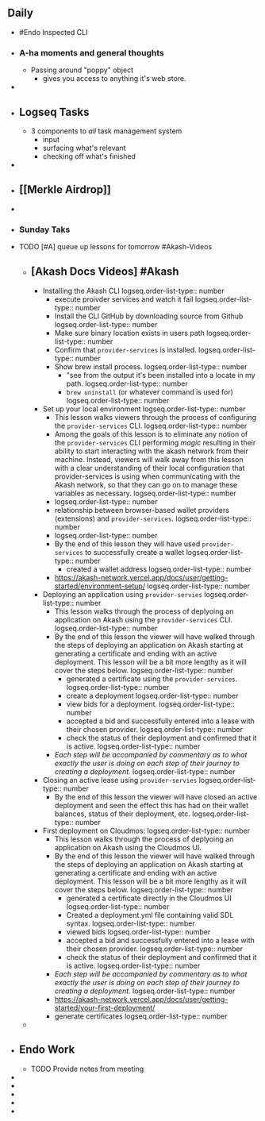 ## Daily
- #Endo Inspected CLI
- ### A-ha moments and general thoughts
	- Passing around "poppy" object
		- gives you access to anything it's web store.
-
- ## Logseq Tasks
	- 3 components to *all* task management system
		- input
		- surfacing what's relevant
		- checking off what's finished
-
- ## [[Merkle Airdrop]]
-
- ### Sunday Taks
- TODO [#A] queue up lessons for tomorrow #Akash-Videos
	- ## [Akash Docs Videos] #Akash
		- Installing the Akash CLI
		  logseq.order-list-type:: number
			- execute proivder services and watch it fail
			  logseq.order-list-type:: number
			- Install the CLI GitHub by downloading source from Github
			  logseq.order-list-type:: number
			- Make sure binary location exists in users path
			  logseq.order-list-type:: number
			- Confirm that `provider-services` is installed.
			  logseq.order-list-type:: number
			- Show brew install process.
			  logseq.order-list-type:: number
				- "see from the output it's been installed into a locate in my path.
				  logseq.order-list-type:: number
				- `brew uninstall` (or whatever command is used for)
				  logseq.order-list-type:: number
		- Set up your local environment
		  logseq.order-list-type:: number
			- This lesson walks viewers through the process of configuring the `provider-services` CLI.
			  logseq.order-list-type:: number
			- Among the goals of this lesson is to eliminate any notion of the `provider-services` CLI performing *magic* resulting in their ability to start interacting with the akash network from their machine. Instead, viewers will walk away from this lesson with a clear understanding of their local configuration  that provider-services is using when communicating with the Akash network, so that they can go on to manage these variables as necessary.
			  logseq.order-list-type:: number
			- logseq.order-list-type:: number
			- relationship between browser-based wallet providers (extensions) and `provider-services`.
			  logseq.order-list-type:: number
			- logseq.order-list-type:: number
			- By the end of this lesson they will have used `provider-services` to successfully create a wallet
			  logseq.order-list-type:: number
				- created a wallet address
				  logseq.order-list-type:: number
			- https://akash-network.vercel.app/docs/user/getting-started/environment-setup/
			  logseq.order-list-type:: number
		- Deploying an application using `provider-servies`
		  logseq.order-list-type:: number
			- This lesson walks through the process of deplyoing an application on Akash using the `provider-services` CLI.
			  logseq.order-list-type:: number
			- By the end of this lesson the viewer will have walked through the steps of deploying an application on Akash starting at generating a certificate and ending with an active deployment. This lesson will be a bit more lengthy as it will cover the steps below.
			  logseq.order-list-type:: number
				- generated a certificate using the `provider-services`.
				  logseq.order-list-type:: number
				- create a deployment
				  logseq.order-list-type:: number
				- view bids for a deployment.
				  logseq.order-list-type:: number
				- accepted a bid and successfully entered into a lease with their chosen provider.
				  logseq.order-list-type:: number
				- check the status of their deployment and confirmed that it is active.
				  logseq.order-list-type:: number
			- *Each step will be accompanied by commentary as to what exactly the user is doing on each step of their journey to creating a deployment.*
			  logseq.order-list-type:: number
		- Closing an active lease using `provider-servies`
		  logseq.order-list-type:: number
			- By the end of this lesson the viewer will have closed an active deployment and seen the effect this has had on their wallet balances, status of their deployment, etc.
			  logseq.order-list-type:: number
		- First deployment on Cloudmos:
		  logseq.order-list-type:: number
			- This lesson walks through the process of deplyoing an application on Akash using the Cloudmos UI.
			- By the end of this lesson the viewer will have walked through the steps of deploying an application on Akash starting at generating a certificate and ending with an active deployment. This lesson will be a bit more lengthy as it will cover the steps below.
			  logseq.order-list-type:: number
				- generated a certificate directly in the Cloudmos UI
				  logseq.order-list-type:: number
				- Created a deployment.yml file containing valid SDL syntax.
				  logseq.order-list-type:: number
				- viewed bids
				  logseq.order-list-type:: number
				- accepted a bid and successfully entered into a lease with their chosen provider.
				  logseq.order-list-type:: number
				- check the status of their deployment and confirmed that it is active.
				  logseq.order-list-type:: number
			- *Each step will be accompanied by commentary as to what exactly the user is doing on each step of their journey to creating a deployment.*
			  logseq.order-list-type:: number
			- https://akash-network.vercel.app/docs/user/getting-started/your-first-deployment/
			- generate certificates
			  logseq.order-list-type:: number
	-
- ## Endo Work
	- TODO Provide notes from meeting
-
-
-
-
-